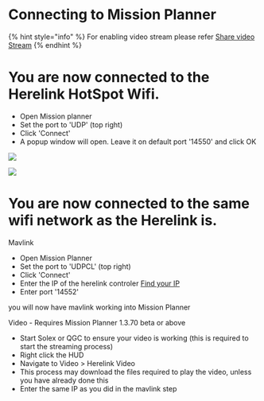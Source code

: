 # Connecting to Mission Planner

{% hint style="info" %}
For enabling video stream please refer [Share video Stream](share-video-stream.md)
{% endhint %}

# You are now connected to the Herelink HotSpot Wifi. 

* Open Mission planner 
* Set the port to 'UDP' \(top right\) 
* Click 'Connect' 
* A popup window will open. Leave it on default port '14550' and click OK

![](../.gitbook/assets/screen-udp-copie-min.jpg)

![](../.gitbook/assets/mission-planner-2.png)


# You are now connected to the same wifi network as the Herelink is.

Mavlink
* Open Mission Planner
* Set the port to 'UDPCL' \(top right\)
* Click 'Connect'
* Enter the IP of the herelink controler [Find your IP](https://ccm.net/faq/33725-how-to-check-your-android-ip-address)
* Enter port '14552'

you will now have mavlink working into Mission Planner

Video - Requires Mission Planner 1.3.70 beta or above
* Start Solex or QGC to ensure your video is working (this is required to start the streaming process)
* Right click the HUD
* Navigate to Video > Herelink Video
* This process may download the files required to play the video, unless you have already done this
* Enter the same IP as you did in the mavlink step
